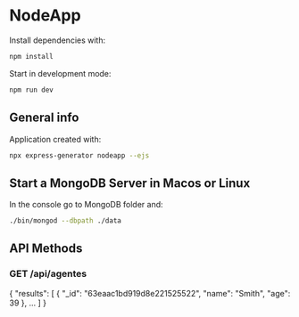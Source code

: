 # NodeApp

Install dependencies with:

```sh
npm install
```

Start in development mode:

```sh
npm run dev
```

## General info

Application created with:

```sh
npx express-generator nodeapp --ejs
```

## Start a MongoDB Server in Macos or Linux

In the console go to MongoDB folder and:

```sh
./bin/mongod --dbpath ./data
```

## API Methods

### GET /api/agentes
{
    "results": [
        {
            "_id": "63eaac1bd919d8e221525522",
            "name": "Smith",
            "age": 39
        },
        ...
    ]
}